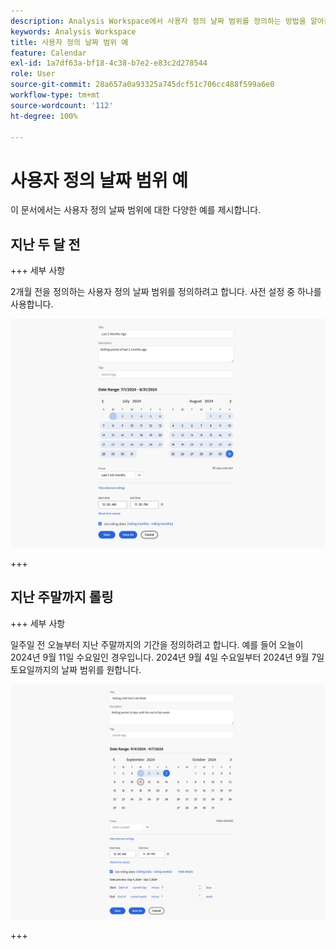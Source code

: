 ```yaml
---
description: Analysis Workspace에서 사용자 정의 날짜 범위를 정의하는 방법을 알아봅니다.
keywords: Analysis Workspace
title: 사용자 정의 날짜 범위 예
feature: Calendar
exl-id: 1a7df63a-bf18-4c38-b7e2-e83c2d278544
role: User
source-git-commit: 28a657a0a93325a745dcf51c706cc488f599a6e0
workflow-type: tm+mt
source-wordcount: '112'
ht-degree: 100%

---
```


# 사용자 정의 날짜 범위 예

이 문서에서는 사용자 정의 날짜 범위에 대한 다양한 예를 제시합니다.

## 지난 두 달 전

+++ 세부 사항

2개월 전을 정의하는 사용자 정의 날짜 범위를 정의하려고 합니다. 사전 설정 중 하나를 사용합니다.

![지난 2개월 전](assets/date-range-example-simple.png)

+++


## 지난 주말까지 롤링

+++ 세부 사항

일주일 전 오늘부터 지난 주말까지의 기간을 정의하려고 합니다. 예를 들어 오늘이 2024년 9월 11일 수요일인 경우입니다. 2024년 9월 4일 수요일부터 2024년 9월 7일 토요일까지의 날짜 범위를 원합니다.

![날짜 범위 예](assets/date-range-example.png)

+++ 

<!--
## Example: Use a 7-day rolling date range

You can create a date range that specifies a 7-day rolling window that ends one week ago:

![](assets/create_date_range.png)

Use *`rolling daily`*.

* The Start settings would be *`current day minus 6 days`*.

* The End settings would be *`current day minus 7 days`*.

This date range can be a component that you drag onto any freeform table.
-->